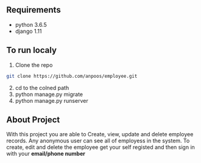 ## Requirements
  * python 3.6.5
  * django 1.11

## To run localy
1. Clone the repo 
```sh
git clone https://github.com/anpoos/employee.git
```
2. cd to the colned path
3. python manage.py migrate
4. python manage.py runserver

## About Project
With this project you are able to Create, view, update and delete employee records.
Any anonymous user can see all of employess in the system.
To create, edit and delete the employee get your self registed and then sign in with your **email/phone number**
